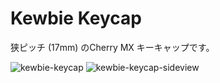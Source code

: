 # Kewbie Keycap

狭ピッチ (17mm) のCherry MX キーキャップです。

![kewbie-keycap](https://imgur.com/BCFj5uh.png)
![kewbie-keycap-sideview](https://imgur.com/MLvnXi3.png)
